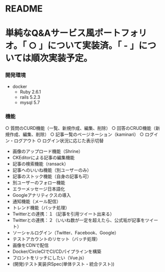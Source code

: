 # README

# 単純なQ&Aサービス風ポートフォリオ。「 ○ 」について実装済。「 - 」については順次実装予定。
### 開発環境
- docker
  - Ruby 2.6.1
  - rails 5.2.3
  - mysql 5.7
### 機能
○ 質問のCURD機能（一覧、新規作成、編集、削除）
○ 回答のCRUD機能（新規作成、編集、削除）
○ 記事一覧のページネーション（kaminari）
○ ログイン・ログアウト
○ ログイン状況に応じた表示切替
- 画像のアップロード機能（Shrine）
- CKEditorによる記事の編集機能
- 記事の検索機能（ransack）
- 記事へのいいね機能（別ユーザーのみ）
- 記事のストック機能（自身の記事も可）
- 別ユーザーのフォロー機能
- エラーメッセージ日本語化
- Googleアナリティクスの導入
- 通知機能（メール配信）
- トレンド機能（バッチ処理）
- Twitterとの連携：１（記事を引用ツイート出来る）
- Twitterとの連携：２（いいね数が一定を超えたら、公式垢が記事をツイート）
- ソーシャルログイン（Twitter、Facebook、Google）
- テストアカウントのリセット（バッチ処理）
- 画像をCDNで配信
- Docker/CircleCIでCI/CDパイプラインを構築
- フロントをリッチにしたい（Vue.js）
- (開発)テスト実装(RSpec(単体テスト・統合テスト))
